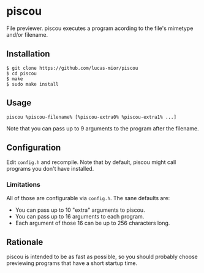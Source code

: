 # piscou
File previewer.
piscou executes a program acording to the file's mimetype and/or filename.

## Installation
```
$ git clone https://github.com/lucas-mior/piscou
$ cd piscou
$ make
$ sudo make install
```

## Usage
```
piscou %piscou-filename% [%piscou-extra0% %piscou-extra1% ...]
```

Note that you can pass up to 9 arguments to the program after the filename.

## Configuration
Edit `config.h` and recompile.
Note that by default, piscou might call programs you don't have installed.

### Limitations
All of those are configurable via `config.h`.
The sane defaults are:
- You can pass up to 10 "extra" arguments to piscou.
- You can pass up to 16 arguments to each program.
- Each argument of those 16 can be up to 256 characters long.

## Rationale
piscou is intended to be as fast as possible, so you should probably choose
previewing programs that have a short startup time.
